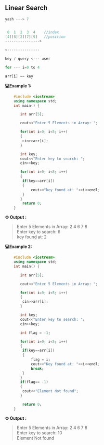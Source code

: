 ## Linear Search

```cpp
yash ---> 7


 0  1  2  3  4    //index
[4][8][2][7][9]   //position
---------------->

<---------------

key / query <--- user

for --- i=0 to 4

arr[i] == key
```

**💻Example 1:**

```cpp
    #include <iostream>
    using namespace std;
    int main() {

       int arr[5];

       cout<<"Enter 5 Elements in Array: ";

       for(int i=0; i<5; i++)
       {
        cin>>arr[i];
       }

       int key;
       cout<<"Enter key to search: ";
       cin>>key;

       for(int i=0; i<5; i++)
       {
        if(key==arr[i])
        {
            cout<<"key found at: "<<i<<endl;
        }
       }
        return 0;
    }

```

**⚙️ Output :**

> Enter 5 Elements in Array: 2 4 6 7 8<br/>
> Enter key to search: 6<br/>
> key found at: 2

**💻Example 2:**

```cpp
    #include <iostream>
    using namespace std;
    int main() {

       int arr[5];

       cout<<"Enter 5 Elements in Array: ";

       for(int i=0; i<5; i++)
       {
        cin>>arr[i];
       }

       int key;
       cout<<"Enter key to search: ";
       cin>>key;

       int flag = -1;

       for(int i=0; i<5; i++)
       {
        if(key==arr[i])
        {
            flag = i;
            cout<<"Key found at: "<<i<<endl;
            break;
        }
       }
       if(flag== -1)
       {
        cout<<"Element Not found";
       }

        return 0;
    }

```

**⚙️ Output :**

> Enter 5 Elements in Array: 2 4 6 7 8<br/>
> Enter key to search: 10<br/>
> Element Not found
